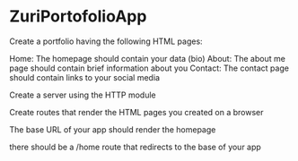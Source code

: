 # ZuriPortofolioApp
Create a portfolio having the following HTML pages:

Home: The homepage should contain your data (bio)
About: The about me page should contain brief information about you
Contact: The contact page should contain links to your social media
 

Create a server using the HTTP module

Create routes that render the HTML pages you created on a browser

The base URL of your app should render the homepage

there should be a /home route that redirects to the base of your app
